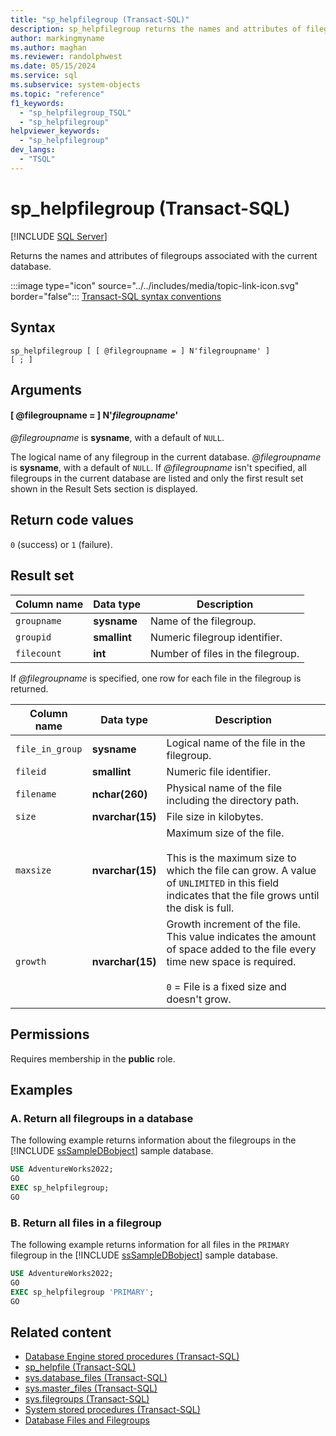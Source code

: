 ```yaml
---
title: "sp_helpfilegroup (Transact-SQL)"
description: sp_helpfilegroup returns the names and attributes of filegroups associated with the current database.
author: markingmyname
ms.author: maghan
ms.reviewer: randolphwest
ms.date: 05/15/2024
ms.service: sql
ms.subservice: system-objects
ms.topic: "reference"
f1_keywords:
  - "sp_helpfilegroup_TSQL"
  - "sp_helpfilegroup"
helpviewer_keywords:
  - "sp_helpfilegroup"
dev_langs:
  - "TSQL"
---
```

# sp_helpfilegroup (Transact-SQL)

[!INCLUDE [SQL Server](../../includes/applies-to-version/sqlserver.md)]

Returns the names and attributes of filegroups associated with the current database.

:::image type="icon" source="../../includes/media/topic-link-icon.svg" border="false"::: [Transact-SQL syntax conventions](../../t-sql/language-elements/transact-sql-syntax-conventions-transact-sql.md)

## Syntax

```syntaxsql
sp_helpfilegroup [ [ @filegroupname = ] N'filegroupname' ]
[ ; ]
```

## Arguments

#### [ @filegroupname = ] N'*filegroupname*'

*@filegroupname* is **sysname**, with a default of `NULL`.

The logical name of any filegroup in the current database. *@filegroupname* is **sysname**, with a default of `NULL`. If *@filegroupname* isn't specified, all filegroups in the current database are listed and only the first result set shown in the Result Sets section is displayed.

## Return code values

`0` (success) or `1` (failure).

## Result set

| Column name | Data type | Description |
| --- | --- | --- |
| `groupname` | **sysname** | Name of the filegroup. |
| `groupid` | **smallint** | Numeric filegroup identifier. |
| `filecount` | **int** | Number of files in the filegroup. |

If *@filegroupname* is specified, one row for each file in the filegroup is returned.

| Column name | Data type | Description |
| --- | --- | --- |
| `file_in_group` | **sysname** | Logical name of the file in the filegroup. |
| `fileid` | **smallint** | Numeric file identifier. |
| `filename` | **nchar(260)** | Physical name of the file including the directory path. |
| `size` | **nvarchar(15)** | File size in kilobytes. |
| `maxsize` | **nvarchar(15)** | Maximum size of the file.<br /><br />This is the maximum size to which the file can grow. A value of `UNLIMITED` in this field indicates that the file grows until the disk is full. |
| `growth` | **nvarchar(15)** | Growth increment of the file. This value indicates the amount of space added to the file every time new space is required.<br /><br />`0` = File is a fixed size and doesn't grow. |

## Permissions

Requires membership in the **public** role.

## Examples

### A. Return all filegroups in a database

The following example returns information about the filegroups in the [!INCLUDE [ssSampleDBobject](../../includes/sssampledbobject-md.md)] sample database.

```sql
USE AdventureWorks2022;
GO
EXEC sp_helpfilegroup;
GO
```

### B. Return all files in a filegroup

The following example returns information for all files in the `PRIMARY` filegroup in the [!INCLUDE [ssSampleDBobject](../../includes/sssampledbobject-md.md)] sample database.

```sql
USE AdventureWorks2022;
GO
EXEC sp_helpfilegroup 'PRIMARY';
GO
```

## Related content

- [Database Engine stored procedures (Transact-SQL)](database-engine-stored-procedures-transact-sql.md)
- [sp_helpfile (Transact-SQL)](sp-helpfile-transact-sql.md)
- [sys.database_files (Transact-SQL)](../system-catalog-views/sys-database-files-transact-sql.md)
- [sys.master_files (Transact-SQL)](../system-catalog-views/sys-master-files-transact-sql.md)
- [sys.filegroups (Transact-SQL)](../system-catalog-views/sys-filegroups-transact-sql.md)
- [System stored procedures (Transact-SQL)](system-stored-procedures-transact-sql.md)
- [Database Files and Filegroups](../databases/database-files-and-filegroups.md)
